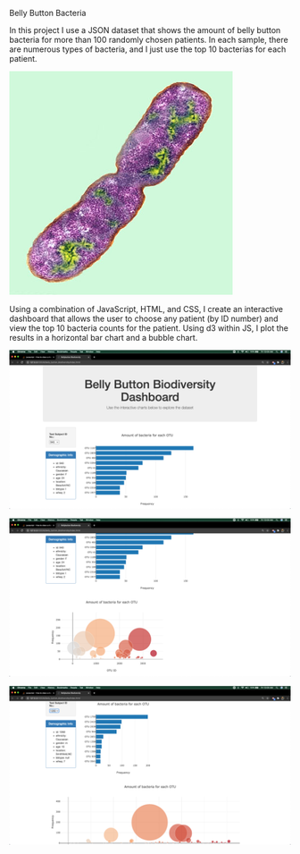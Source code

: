 Belly Button Bacteria

In this project I use a JSON dataset that shows the amount of belly button bacteria for more than 100 randomly chosen patients. In each sample, there are numerous types of bacteria, and I just use the top 10 bacterias for each patient.

![](Images/bacteria.jpg)

Using a combination of JavaScript, HTML, and CSS, I create an interactive dashboard that allows the user to choose any patient (by ID number) and view the top 10 bacteria counts for the patient. Using d3 within JS, I plot the results in a horizontal bar chart and a bubble chart.

![](Images/visual_1.png)

![](Images/visual_2.png)

![](Images/visual_3.png)
